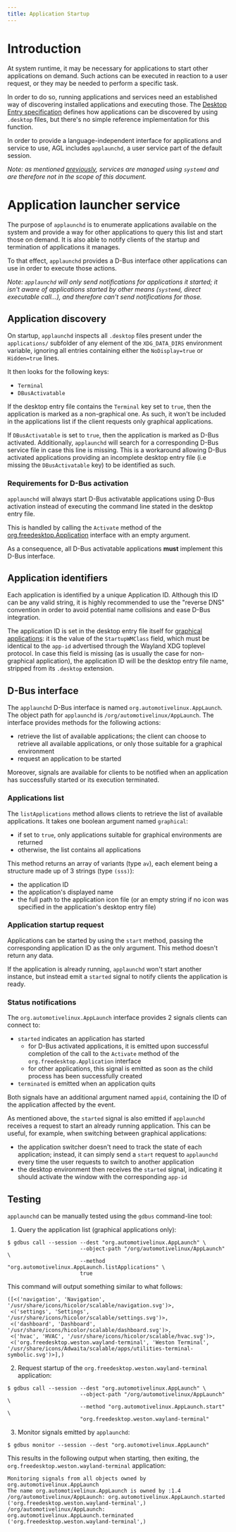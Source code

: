 ```yaml
---
title: Application Startup
---
```


# Introduction

At system runtime, it may be necessary for applications to start other applications
on demand. Such actions can be executed in reaction to a user request, or they may
be needed to perform a specific task.

In order to do so, running applications and services need an established way of
discovering installed applications and executing those. The
[Desktop Entry specification](https://specifications.freedesktop.org/desktop-entry-spec/desktop-entry-spec-latest.html)
defines how applications can be discovered by using `.desktop` files, but there's no
simple reference implementation for this function.

In order to provide a language-independent interface for applications and service to
use, AGL includes `applaunchd`, a user service part of the default session.

*Note: as mentioned [previously](1_Introduction/), services are managed using `systemd`
and are therefore not in the scope of this document.*

# Application launcher service

The purpose of `applaunchd` is to enumerate applications available on the system and
provide a way for other applications to query this list and start those on demand.
It is also able to notify clients of the startup and termination of applications it
manages.

To that effect, `applaunchd` provides a D-Bus interface other applications can use
in order to execute those actions.

*Note: `applaunchd` will only send notifications for applications it started; it isn't
aware of applications started by other means (`systemd`, direct executable call...),
and therefore can't send notifications for those.*

## Application discovery

On startup, `applaunchd` inspects all `.desktop` files present under the `applications/`
subfolder of any element of the `XDG_DATA_DIRS` environment variable, ignoring all entries
containing either the `NoDisplay=true` or `Hidden=true` lines.

It then looks for the following keys:
- `Terminal`
- `DBusActivatable`

If the desktop entry file contains the `Terminal` key set to `true`, then the application
is marked as a non-graphical one. As such, it won't be included in the applications list
if the client requests only graphical applications.

If `DBusActivatable` is set to `true`, then the application is marked as D-Bus activated.
Additionally, `applaunchd` will search for a corresponding D-Bus service file in case this
line is missing. This is a workaround allowing D-Bus activated applications providing
an incomplete desktop entry file (i.e missing the `DBusActivatable` key) to be
identified as such.

### Requirements for D-Bus activation

`applaunchd` will always start D-Bus activatable applications using D-Bus activation
instead of executing the command line stated in the desktop entry file.

This is handled by calling the `Activate` method of the
[org.freedesktop.Application](https://specifications.freedesktop.org/desktop-entry-spec/1.1/ar01s07.html)
interface with an empty argument.

As a consequence, all D-Bus activatable applications **must** implement this D-Bus
interface.

## Application identifiers

Each application is identified by a unique Application ID. Although this ID can be
any valid string, it is highly recommended to use the "reverse DNS" convention in order
to avoid potential name collisions and ease D-Bus integration.

The application ID is set in the desktop entry file itself for
[graphical applications](../3_Creating_a_New_Application/#graphical-applications):
it is the value of the `StartupWMClass` field, which must be identical to the `app-id`
advertised through the Wayland XDG toplevel protocol. In case this field is missing
(as is usually the case for non-graphical application), the application ID will be the
desktop entry file name, stripped from its `.desktop` extension.

## D-Bus interface

The `applaunchd` D-Bus interface is named `org.automotivelinux.AppLaunch`. The object
path for `applaunchd` is `/org/automotivelinux/AppLaunch`. The interface provides methods
for the following actions:
- retrieve the list of available applications; the client can choose to retrieve all
  available applications, or only those suitable for a graphical environment
- request an application to be started

Moreover, signals are available for clients to be notified when an application has
successfully started or its execution terminated.

### Applications list

The `listApplications` method allows clients to retrieve the list of available applications.
It takes one boolean argument named `graphical`:
- if set to `true`, only applications suitable for graphical environments are returned
- otherwise, the list contains all applications

This method returns an array of variants (type `av`), each element being a structure made up
of 3 strings (type `(sss)`):
- the application ID
- the application's displayed name
- the full path to the application icon file (or an empty string if no icon was specified in
  the application's desktop entry file)

### Application startup request

Applications can be started by using the `start` method, passing the corresponding application
ID as the only argument. This method doesn't return any data.

If the application is already running, `applaunchd` won't start another instance, but instead
emit a `started` signal to notify clients the application is ready.

### Status notifications

The `org.automotivelinux.AppLaunch` interface provides 2 signals clients can connect to:
- `started` indicates an application has started
    - for D-Bus activated applications, it is emitted upon successful completion of the
      call to the `Activate` method of the `org.freedesktop.Application` interface
    - for other applications, this signal is emitted as soon as the child process has been
      successfully created
- `terminated` is emitted when an application quits

Both signals have an additional argument named `appid`, containing the ID of the application
affected by the event.

As mentioned above, the `started` signal is also emitted if `applaunchd` receives a request to
start an already running application. This can be useful, for example, when switching between
graphical applications:
- the application switcher doesn't need to track the state of each application; instead, it can
  simply send a `start` request to `applaunchd` every time the user requests to switch to another
  application
- the desktop environment then receives the `started` signal, indicating it should activate the
  window with the corresponding `app-id`

## Testing

`applaunchd` can be manually tested using the `gdbus` command-line tool:

1. Query the application list (graphical applications only):

```
$ gdbus call --session --dest "org.automotivelinux.AppLaunch" \
                       --object-path "/org/automotivelinux/AppLaunch" \
                       --method "org.automotivelinux.AppLaunch.listApplications" \
                       true
```

This command will output something similar to what follows:

```
([<('navigation', 'Navigation', '/usr/share/icons/hicolor/scalable/navigation.svg')>,
 <('settings', 'Settings', '/usr/share/icons/hicolor/scalable/settings.svg')>,
 <('dashboard', 'Dashboard', '/usr/share/icons/hicolor/scalable/dashboard.svg')>,
 <('hvac', 'HVAC', '/usr/share/icons/hicolor/scalable/hvac.svg')>,
 <('org.freedesktop.weston.wayland-terminal', 'Weston Terminal', '/usr/share/icons/Adwaita/scalable/apps/utilities-terminal-symbolic.svg')>],)
```

2. Request startup of the `org.freedesktop.weston.wayland-terminal` application:

```
$ gdbus call --session --dest "org.automotivelinux.AppLaunch" \
                       --object-path "/org/automotivelinux/AppLaunch" \
                       --method "org.automotivelinux.AppLaunch.start" \
                       "org.freedesktop.weston.wayland-terminal"
```

3. Monitor signals emitted by `applaunchd`:

```
$ gdbus monitor --session --dest "org.automotivelinux.AppLaunch"
```

This results in the following output when starting, then exiting, the
`org.freedesktop.weston.wayland-terminal` application:

```
Monitoring signals from all objects owned by org.automotivelinux.AppLaunch
The name org.automotivelinux.AppLaunch is owned by :1.4
/org/automotivelinux/AppLaunch: org.automotivelinux.AppLaunch.started ('org.freedesktop.weston.wayland-terminal',)
/org/automotivelinux/AppLaunch: org.automotivelinux.AppLaunch.terminated ('org.freedesktop.weston.wayland-terminal',)
```
